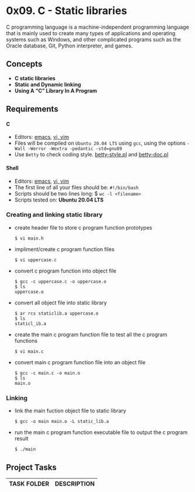
# 0x09. C - Static libraries

C programming language is a machine-independent programming language that is mainly used to create many types of applications and operating systems such as Windows, and other complicated programs such as the Oracle database, Git, Python interpreter, and games.

## Concepts

- __C static libraries__
- __Static and Dynamic linking__
- __Using A “C” Library In A Program__

## Requirements

#### C

- Editors: [emacs](https://www.gnu.org/software/emacs/), [vi, vim](https://www.vim.org/)
- Files will be compiled on `Ubuntu 20.04 LTS` using `gcc`, using the options `-Wall -Werror -Wextra -pedantic -std=gnu89`
- Use `Betty` to check coding style. [betty-style.pl](https://github.com/holbertonschool/Betty/blob/master/betty-style.pl) and [betty-doc.pl](https://github.com/holbertonschool/Betty/blob/master/betty-doc.pl)

#### Shell

- Editors: [emacs](https://www.gnu.org/software/emacs/), [vi, vim](https://www.vim.org/)
- The first line of all your files should be: `#!/bin/bash`
- Scripts should be two lines long: $ `wc -l <filename>`
- Scripts tested on: __Ubuntu 20.04 LTS__

### Creating and linking static library

- create header file to store c program function prototypes

    ``` $ vi main.h ```

- impliment/create c program function files

    ``` $ vi uppercase.c ``` 

- convert c program function into object file

    ```
    $ gcc -c uppercase.c -o uppercase.o 
    $ ls 
    uppercase.o
    ```

- convert all object file into static library 
 
    ```
    $ ar rcs staticlib.a uppercase.o
    $ ls 
    staticl_ib.a
    ```

- create the main c program function file to test all the c program functions

    ```
    $ vi main.c
    ```

- convert main c program function file into an object file

    ```
    $ gcc -c main.c -o main.o
    $ ls 
    main.o
    ```

### Linking

- link the main fuction object file to static library

    ```
    $ gcc -o main main.o -L static_lib.a
    ```

- run the main c program function executable file to output the c program result

    ```
    $ ./main
    ```

## Project Tasks

| TASK FOLDER                      | DESCRIPTION      |
|  -----------                   |  -----------     |



